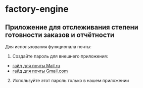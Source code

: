 # factory-engine
## Приложение для отслеживания степени готовности заказов и отчётности

Для использования функционала почты: 
1. Создайте пароль для внешнего приложения:
- [гайд для почты Mail.ru](https://help.mail.ru/id/login/external)
- [гайд для почты Gmail.com](https://support.google.com/accounts/answer/185833?hl=ru)
2. Используйте этот пароль только в нашем приложении


